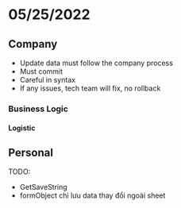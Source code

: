 # 05/25/2022

## Company

- Update data must follow the company process
- Must commit
- Careful in syntax
- If any issues, tech team will fix, no rollback

### Business Logic

#### Logistic

## Personal

TODO:
  - GetSaveString
  - formObject chỉ lưu data thay đổi ngoài sheet